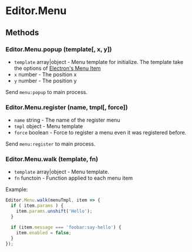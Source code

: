 # Editor.Menu

## Methods

### Editor.Menu.popup (template[, x, y])

  - `template` array|object - Menu template for initialize. The template take the options of [Electron's Menu Item](//electron.atom.io/docs/api/menu-item/)
  - `x` number - The position x
  - `y` number - The position y

Send `menu:popup` to main process.

### Editor.Menu.register (name, tmpl[, force])

  - `name` string - The name of the register menu
  - `tmpl` object - Menu template
  - `force` boolean - Force to register a menu even it was registered before.

Send `menu:register` to main process.

### Editor.Menu.walk (template, fn)

  - `template` array|object - Menu template.
  - `fn` functoin - Function applied to each menu item

Example:

```js  
Editor.Menu.walk(menuTmpl, item => {
  if ( item.params ) {
    item.params.unshift('Hello');
  }

  if (item.message === 'foobar:say-hello') {
    item.enabled = false;
  }
});
```
